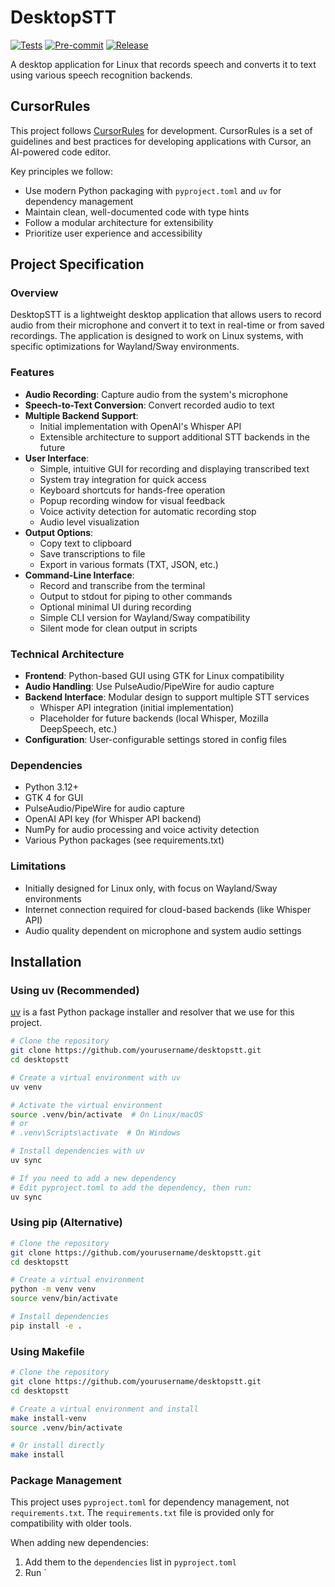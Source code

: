 # DesktopSTT

[![Tests](https://github.com/username/desktopstt/actions/workflows/tests.yml/badge.svg)](https://github.com/username/desktopstt/actions/workflows/tests.yml)
[![Pre-commit](https://github.com/username/desktopstt/actions/workflows/pre-commit.yml/badge.svg)](https://github.com/username/desktopstt/actions/workflows/pre-commit.yml)
[![Release](https://github.com/username/desktopstt/actions/workflows/release.yml/badge.svg)](https://github.com/username/desktopstt/actions/workflows/release.yml)

A desktop application for Linux that records speech and converts it to text using various speech recognition backends.

## CursorRules

This project follows [CursorRules](https://github.com/cursor-rules/cursor-rules) for development. CursorRules is a set of guidelines and best practices for developing applications with Cursor, an AI-powered code editor.

Key principles we follow:
- Use modern Python packaging with `pyproject.toml` and `uv` for dependency management
- Maintain clean, well-documented code with type hints
- Follow a modular architecture for extensibility
- Prioritize user experience and accessibility

## Project Specification

### Overview
DesktopSTT is a lightweight desktop application that allows users to record audio from their microphone and convert it to text in real-time or from saved recordings. The application is designed to work on Linux systems, with specific optimizations for Wayland/Sway environments.

### Features
- **Audio Recording**: Capture audio from the system's microphone
- **Speech-to-Text Conversion**: Convert recorded audio to text
- **Multiple Backend Support**:
  - Initial implementation with OpenAI's Whisper API
  - Extensible architecture to support additional STT backends in the future
- **User Interface**:
  - Simple, intuitive GUI for recording and displaying transcribed text
  - System tray integration for quick access
  - Keyboard shortcuts for hands-free operation
  - Popup recording window for visual feedback
  - Voice activity detection for automatic recording stop
  - Audio level visualization
- **Output Options**:
  - Copy text to clipboard
  - Save transcriptions to file
  - Export in various formats (TXT, JSON, etc.)
- **Command-Line Interface**:
  - Record and transcribe from the terminal
  - Output to stdout for piping to other commands
  - Optional minimal UI during recording
  - Simple CLI version for Wayland/Sway compatibility
  - Silent mode for clean output in scripts

### Technical Architecture
- **Frontend**: Python-based GUI using GTK for Linux compatibility
- **Audio Handling**: Use PulseAudio/PipeWire for audio capture
- **Backend Interface**: Modular design to support multiple STT services
  - Whisper API integration (initial implementation)
  - Placeholder for future backends (local Whisper, Mozilla DeepSpeech, etc.)
- **Configuration**: User-configurable settings stored in config files

### Dependencies
- Python 3.12+
- GTK 4 for GUI
- PulseAudio/PipeWire for audio capture
- OpenAI API key (for Whisper API backend)
- NumPy for audio processing and voice activity detection
- Various Python packages (see requirements.txt)

### Limitations
- Initially designed for Linux only, with focus on Wayland/Sway environments
- Internet connection required for cloud-based backends (like Whisper API)
- Audio quality dependent on microphone and system audio settings

## Installation

### Using uv (Recommended)

[uv](https://github.com/astral-sh/uv) is a fast Python package installer and resolver that we use for this project.

```bash
# Clone the repository
git clone https://github.com/yourusername/desktopstt.git
cd desktopstt

# Create a virtual environment with uv
uv venv

# Activate the virtual environment
source .venv/bin/activate  # On Linux/macOS
# or
# .venv\Scripts\activate  # On Windows

# Install dependencies with uv
uv sync

# If you need to add a new dependency
# Edit pyproject.toml to add the dependency, then run:
uv sync
```

### Using pip (Alternative)

```bash
# Clone the repository
git clone https://github.com/yourusername/desktopstt.git
cd desktopstt

# Create a virtual environment
python -m venv venv
source venv/bin/activate

# Install dependencies
pip install -e .
```

### Using Makefile

```bash
# Clone the repository
git clone https://github.com/yourusername/desktopstt.git
cd desktopstt

# Create a virtual environment and install
make install-venv
source .venv/bin/activate

# Or install directly
make install
```

### Package Management

This project uses `pyproject.toml` for dependency management, not `requirements.txt`. The `requirements.txt` file is provided only for compatibility with older tools.

When adding new dependencies:
1. Add them to the `dependencies` list in `pyproject.toml`
2. Run `